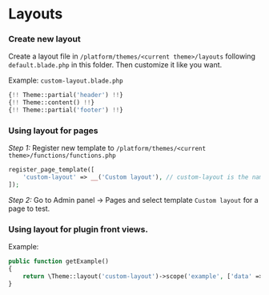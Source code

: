 # Layouts

### Create new layout
Create a layout file in `/platform/themes/<current theme>/layouts` following `default.blade.php` in this folder. Then customize it like you want.

Example: `custom-layout.blade.php`
```php
{!! Theme::partial('header') !!}
{!! Theme::content() !!}
{!! Theme::partial('footer') !!}
```

### Using layout for pages
*Step 1:* Register new template to `/platform/themes/<current theme>/functions/functions.php`

```php
register_page_template([
    'custom-layout' => __('Custom layout'), // custom-layout is the name of layout file.
]);
```

*Step 2:* Go to Admin panel -> Pages and select template `Custom layout` for a page to test.

### Using layout for plugin front views.

Example:

```php
public function getExample()
{
    return \Theme::layout('custom-layout')->scope('example', ['data' => 123])->render();
}
```